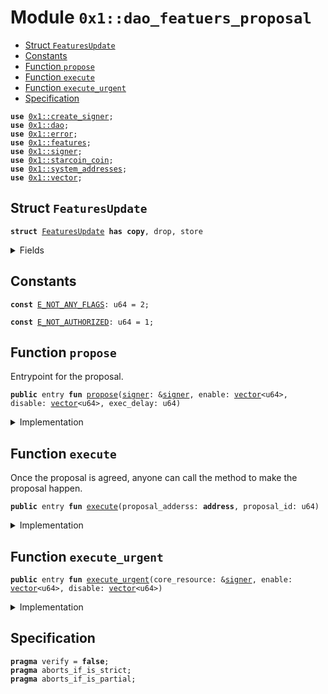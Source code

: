 
<a id="0x1_dao_featuers_proposal"></a>

# Module `0x1::dao_featuers_proposal`



-  [Struct `FeaturesUpdate`](#0x1_dao_featuers_proposal_FeaturesUpdate)
-  [Constants](#@Constants_0)
-  [Function `propose`](#0x1_dao_featuers_proposal_propose)
-  [Function `execute`](#0x1_dao_featuers_proposal_execute)
-  [Function `execute_urgent`](#0x1_dao_featuers_proposal_execute_urgent)
-  [Specification](#@Specification_1)


<pre><code><b>use</b> <a href="create_signer.md#0x1_create_signer">0x1::create_signer</a>;
<b>use</b> <a href="dao.md#0x1_dao">0x1::dao</a>;
<b>use</b> <a href="../../move-stdlib/doc/error.md#0x1_error">0x1::error</a>;
<b>use</b> <a href="../../move-stdlib/doc/features.md#0x1_features">0x1::features</a>;
<b>use</b> <a href="../../move-stdlib/doc/signer.md#0x1_signer">0x1::signer</a>;
<b>use</b> <a href="starcoin_coin.md#0x1_starcoin_coin">0x1::starcoin_coin</a>;
<b>use</b> <a href="system_addresses.md#0x1_system_addresses">0x1::system_addresses</a>;
<b>use</b> <a href="../../move-stdlib/doc/vector.md#0x1_vector">0x1::vector</a>;
</code></pre>



<a id="0x1_dao_featuers_proposal_FeaturesUpdate"></a>

## Struct `FeaturesUpdate`



<pre><code><b>struct</b> <a href="dao_features_proposal.md#0x1_dao_featuers_proposal_FeaturesUpdate">FeaturesUpdate</a> <b>has</b> <b>copy</b>, drop, store
</code></pre>



<details>
<summary>Fields</summary>


<dl>
<dt>
<code>enable: <a href="../../move-stdlib/doc/vector.md#0x1_vector">vector</a>&lt;u64&gt;</code>
</dt>
<dd>

</dd>
<dt>
<code>disable: <a href="../../move-stdlib/doc/vector.md#0x1_vector">vector</a>&lt;u64&gt;</code>
</dt>
<dd>

</dd>
</dl>


</details>

<a id="@Constants_0"></a>

## Constants


<a id="0x1_dao_featuers_proposal_E_NOT_ANY_FLAGS"></a>



<pre><code><b>const</b> <a href="dao_features_proposal.md#0x1_dao_featuers_proposal_E_NOT_ANY_FLAGS">E_NOT_ANY_FLAGS</a>: u64 = 2;
</code></pre>



<a id="0x1_dao_featuers_proposal_E_NOT_AUTHORIZED"></a>



<pre><code><b>const</b> <a href="dao_features_proposal.md#0x1_dao_featuers_proposal_E_NOT_AUTHORIZED">E_NOT_AUTHORIZED</a>: u64 = 1;
</code></pre>



<a id="0x1_dao_featuers_proposal_propose"></a>

## Function `propose`

Entrypoint for the proposal.


<pre><code><b>public</b> entry <b>fun</b> <a href="dao_features_proposal.md#0x1_dao_featuers_proposal_propose">propose</a>(<a href="../../move-stdlib/doc/signer.md#0x1_signer">signer</a>: &<a href="../../move-stdlib/doc/signer.md#0x1_signer">signer</a>, enable: <a href="../../move-stdlib/doc/vector.md#0x1_vector">vector</a>&lt;u64&gt;, disable: <a href="../../move-stdlib/doc/vector.md#0x1_vector">vector</a>&lt;u64&gt;, exec_delay: u64)
</code></pre>



<details>
<summary>Implementation</summary>


<pre><code><b>public</b> entry <b>fun</b> <a href="dao_features_proposal.md#0x1_dao_featuers_proposal_propose">propose</a>(
    <a href="../../move-stdlib/doc/signer.md#0x1_signer">signer</a>: &<a href="../../move-stdlib/doc/signer.md#0x1_signer">signer</a>,
    enable: <a href="../../move-stdlib/doc/vector.md#0x1_vector">vector</a>&lt;u64&gt;,
    disable: <a href="../../move-stdlib/doc/vector.md#0x1_vector">vector</a>&lt;u64&gt;,
    exec_delay: u64,
) {
    <b>assert</b>!(
        !<a href="../../move-stdlib/doc/vector.md#0x1_vector_is_empty">vector::is_empty</a>(&enable) || !<a href="../../move-stdlib/doc/vector.md#0x1_vector_is_empty">vector::is_empty</a>(&disable),
        <a href="../../move-stdlib/doc/error.md#0x1_error_invalid_argument">error::invalid_argument</a>(<a href="dao_features_proposal.md#0x1_dao_featuers_proposal_E_NOT_ANY_FLAGS">E_NOT_ANY_FLAGS</a>)
    );
    <b>let</b> action = <a href="dao_features_proposal.md#0x1_dao_featuers_proposal_FeaturesUpdate">FeaturesUpdate</a> {
        enable,
        disable,
    };
    <a href="dao.md#0x1_dao_propose">dao::propose</a>&lt;STC, <a href="dao_features_proposal.md#0x1_dao_featuers_proposal_FeaturesUpdate">FeaturesUpdate</a>&gt;(<a href="../../move-stdlib/doc/signer.md#0x1_signer">signer</a>, action, exec_delay);
}
</code></pre>



</details>

<a id="0x1_dao_featuers_proposal_execute"></a>

## Function `execute`

Once the proposal is agreed, anyone can call the method to make the proposal happen.


<pre><code><b>public</b> entry <b>fun</b> <a href="dao_features_proposal.md#0x1_dao_featuers_proposal_execute">execute</a>(proposal_adderss: <b>address</b>, proposal_id: u64)
</code></pre>



<details>
<summary>Implementation</summary>


<pre><code><b>public</b> entry <b>fun</b> <a href="dao_features_proposal.md#0x1_dao_featuers_proposal_execute">execute</a>(proposal_adderss: <b>address</b>, proposal_id: u64) {
    <b>let</b> <a href="dao_features_proposal.md#0x1_dao_featuers_proposal_FeaturesUpdate">FeaturesUpdate</a> {
        enable,
        disable,
    } = <a href="dao.md#0x1_dao_extract_proposal_action">dao::extract_proposal_action</a>&lt;STC, <a href="dao_features_proposal.md#0x1_dao_featuers_proposal_FeaturesUpdate">FeaturesUpdate</a>&gt;(
        proposal_adderss,
        proposal_id
    );
    <b>let</b> starcoin_framework = &<a href="create_signer.md#0x1_create_signer">create_signer</a>(<a href="system_addresses.md#0x1_system_addresses_get_starcoin_framework">system_addresses::get_starcoin_framework</a>());
    <a href="../../move-stdlib/doc/features.md#0x1_features_change_feature_flags_for_next_epoch">features::change_feature_flags_for_next_epoch</a>(starcoin_framework, enable, disable);
    <a href="../../move-stdlib/doc/features.md#0x1_features_on_new_epoch">features::on_new_epoch</a>(starcoin_framework);
}
</code></pre>



</details>

<a id="0x1_dao_featuers_proposal_execute_urgent"></a>

## Function `execute_urgent`



<pre><code><b>public</b> entry <b>fun</b> <a href="dao_features_proposal.md#0x1_dao_featuers_proposal_execute_urgent">execute_urgent</a>(core_resource: &<a href="../../move-stdlib/doc/signer.md#0x1_signer">signer</a>, enable: <a href="../../move-stdlib/doc/vector.md#0x1_vector">vector</a>&lt;u64&gt;, disable: <a href="../../move-stdlib/doc/vector.md#0x1_vector">vector</a>&lt;u64&gt;)
</code></pre>



<details>
<summary>Implementation</summary>


<pre><code><b>public</b> entry <b>fun</b> <a href="dao_features_proposal.md#0x1_dao_featuers_proposal_execute_urgent">execute_urgent</a>(core_resource: &<a href="../../move-stdlib/doc/signer.md#0x1_signer">signer</a>, enable: <a href="../../move-stdlib/doc/vector.md#0x1_vector">vector</a>&lt;u64&gt;, disable: <a href="../../move-stdlib/doc/vector.md#0x1_vector">vector</a>&lt;u64&gt;) {
    <b>assert</b>!(<a href="../../move-stdlib/doc/signer.md#0x1_signer_address_of">signer::address_of</a>(core_resource) == @core_resources, <a href="../../move-stdlib/doc/error.md#0x1_error_unauthenticated">error::unauthenticated</a>(<a href="dao_features_proposal.md#0x1_dao_featuers_proposal_E_NOT_AUTHORIZED">E_NOT_AUTHORIZED</a>));
    <b>let</b> framework = &<a href="create_signer.md#0x1_create_signer">create_signer</a>(@starcoin_framework);
    <a href="../../move-stdlib/doc/features.md#0x1_features_change_feature_flags_for_next_epoch">features::change_feature_flags_for_next_epoch</a>(framework, enable, disable);
    <a href="../../move-stdlib/doc/features.md#0x1_features_on_new_epoch">features::on_new_epoch</a>(framework);
}
</code></pre>



</details>

<a id="@Specification_1"></a>

## Specification



<pre><code><b>pragma</b> verify = <b>false</b>;
<b>pragma</b> aborts_if_is_strict;
<b>pragma</b> aborts_if_is_partial;
</code></pre>


[move-book]: https://starcoin.dev/move/book/SUMMARY
